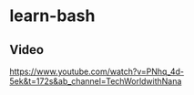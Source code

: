 # learn-bash

## Video

<https://www.youtube.com/watch?v=PNhq_4d-5ek&t=172s&ab_channel=TechWorldwithNana>
